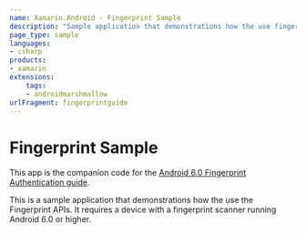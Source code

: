 ```yaml
---
name: Xamarin.Android - Fingerprint Sample
description: "Sample application that demonstrations how the use fingerprint authentication (Android Marshmallow)"
page_type: sample
languages:
- csharp
products:
- xamarin
extensions:
    tags:
    - androidmarshmallow
urlFragment: fingerprintguide
---
```

# Fingerprint Sample

This app is the companion code for the [Android 6.0 Fingerprint Authentication guide](https://docs.microsoft.com/xamarin/android/platform/fingerprint-authentication/).

This is a sample application that demonstrations how the use the Fingerprint APIs. It requires a device with a fingerprint scanner running Android 6.0 or higher.
